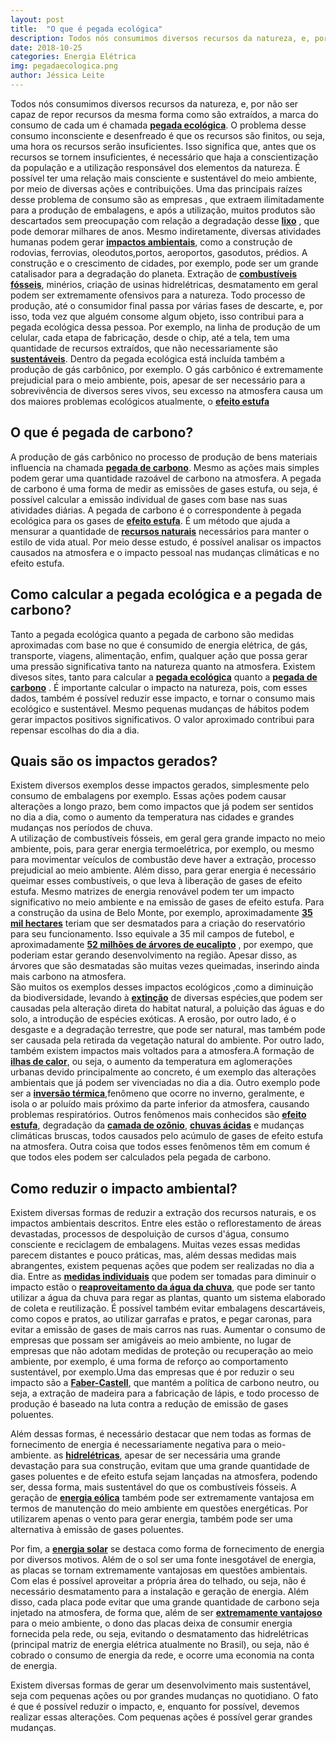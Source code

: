 ```yaml
---
layout: post
title:  "O que é pegada ecológica"
description: Todos nós consumimos diversos recursos da natureza, e, por não ser capaz de repor recursos da mesma forma como são extraídos[...]
date: 2018-10-25
categories: Energia Elétrica
img: pegadaecologica.png
author: Jéssica Leite
---
```



Todos nós consumimos diversos recursos da natureza, e, por não ser capaz de repor recursos da mesma forma como são extraídos, a marca do consumo de cada um é chamada **[pegada ecológica](http://www.pegadaecologica.org.br/2015/index.php)**. O problema desse consumo inconsciente e desenfreado é que os recursos são finitos, ou seja, uma hora os recursos serão insuficientes. 
Isso significa que, antes que os recursos se tornem insuficientes, é necessário que haja a conscientização da população e a utilização responsável dos elementos da natureza. É possível ter uma relação mais consciente e sustentável do meio ambiente, por meio de diversas ações e contribuições.
Uma das principais raízes desse problema de consumo são as empresas , que extraem ilimitadamente para a produção de embalagens, e após a utilização, muitos produtos são descartados sem preocupação com relação a degradação desse **[lixo](https://www.fragmaq.com.br/blog/saiba-quais-os-danos-causados-pelo-descarte-inadequado-de-lixo-eletronico-ao-meio-ambiente/)** , que pode demorar milhares de anos.
Mesmo indiretamente, diversas atividades humanas podem gerar **[impactos ambientais](https://www.stoodi.com.br/blog/2018/04/19/impactos-ambientais-o-que-e-acao-do-homem-principais-causas-e-muito-mais-nesse-artigo-completo/)**, como a construção de rodovias, ferrovias, oleodutos,portos, aeroportos, gasodutos, prédios. A construção e o crescimento de cidades, por exemplo, pode ser um grande catalisador para a degradação do planeta. Extração de **[combustíveis fósseis](http://www.bioblog.com.br/combustiveis-fosseis-por-que-eles-prejudicam-o-meio-ambiente/)**, minérios, criação de usinas hidrelétricas, desmatamento em geral podem ser extremamente ofensivos para a natureza. 
Todo processo de produção, até o consumidor final passa por várias fases de descarte, e, por isso, toda vez que alguém consome algum objeto, isso contribui para a pegada ecológica dessa pessoa. Por exemplo, na linha de produção de um celular, cada etapa de fabricação, desde o chip, até a tela, tem uma quantidade de recursos extraídos, que não necessariamente são **[sustentáveis](https://www.todamateria.com.br/sustentabilidade/)**.
Dentro da pegada ecológica está incluída também a produção de gás carbônico, por exemplo. O gás carbônico é extremamente prejudicial para o meio ambiente, pois, apesar de ser necessário para a sobrevivência de diversos seres vivos, seu excesso na atmosfera causa um dos maiores problemas ecológicos atualmente, o **[efeito estufa](https://www.infoescola.com/quimica/dioxido-de-carbono/)**

<h2> O que é pegada de carbono? </h2>

A produção de gás carbônico no processo de produção de bens materiais influencia na chamada **[pegada de carbono](https://www.ecycle.com.br/3874-pegada-de-carbono)**. Mesmo as ações mais simples podem gerar uma quantidade razoável de carbono na atmosfera. A pegada de carbono é uma forma de medir as emissões de gases estufa, ou seja, é possível calcular a emissão individual de gases com base nas suas atividades diárias.
A pegada de carbono é o correspondente à pegada ecológica para os gases de **[efeito estufa](https://blog.waycarbon.com/2017/02/5-fontes-de-gases-de-efeito-estufa/)**. É um método que ajuda a mensurar a quantidade de **[recursos naturais](https://pt.wikipedia.org/wiki/Recurso_natural)** necessários para manter o estilo de vida atual. Por meio desse estudo, é possível analisar os impactos causados na atmosfera e o impacto pessoal nas mudanças climáticas e no efeito estufa.


<div role="main" id="conta-de-luz-35e5f04fddf96517c6e0"></div>
<script type="text/javascript" src="https://d335luupugsy2.cloudfront.net/js/rdstation-forms/stable/rdstation-forms.min.js"></script>
<script type="text/javascript">
  new RDStationForms('conta-de-luz-35e5f04fddf96517c6e0-html', 'UA-113322286-1').createForm();
</script>
   
  
<h2> Como calcular a pegada ecológica e a pegada de carbono? </h2>
  
Tanto a pegada ecológica quanto a pegada de carbono são medidas aproximadas com base no que é consumido de energia elétrica, de gás, transporte, viagens, alimentação, enfim, qualquer ação que possa gerar uma pressão significativa tanto na natureza quanto na atmosfera. Existem divesos sites, tanto para calcular a **[pegada ecológica](http://www.suapegadaecologica.com.br/)** quanto a **[pegada de carbono](http://www.iniciativaverde.org.br/calculadora/index.php#casa)** .
É importante calcular o impacto na natureza, pois, com esses dados, também é possível reduzir esse impacto, e tornar o consumo mais ecológico e sustentável. Mesmo pequenas mudanças de hábitos podem gerar impactos positivos significativos. O valor aproximado contribui para repensar escolhas do dia a dia.
  
<h2>Quais são os impactos gerados?</h2>
  
Existem diversos exemplos desse impactos gerados, simplesmente pelo consumo de embalagens por exemplo. Essas ações podem causar alterações a longo prazo, bem como impactos que já podem ser sentidos no dia a dia, como o aumento da temperatura nas cidades e grandes mudanças nos períodos de chuva.  
A utilização de combustíveis fósseis, em geral gera grande impacto no meio ambiente, pois, para gerar energia termoelétrica, por exemplo, ou mesmo para movimentar veículos de combustão deve haver a extração, processo prejudicial ao meio ambiente. Além disso, para gerar energia é necessário queimar esses combustíveis, o que leva à liberação de gases de efeito estufa.
Mesmo matrizes de energia renovável podem ter um impacto significativo no meio ambiente e na emissão de gases de efeito estufa. Para a construção da usina de Belo Monte, por exemplo, aproximadamente **[35 mil hectares](https://reporterbrasil.org.br/2015/11/derrubar-arvores-para-erguer-hidreletricas/)** teriam que ser desmatados para a criação do reservatório para seu funcionamento. Isso equivale a 35 mil campos de futebol, e aproximadamente **[52 milhões de árvores de eucalipto](http://revistagalileu.globo.com/EditoraGlobo/componentes/article/edg_article_print/0,3916,328774-1719-1,00.html)** , por exempo, que poderiam estar gerando desenvolvimento na região. Apesar disso, as árvores que são desmatadas são muitas vezes queimadas, inserindo ainda mais carbono na atmosfera.    
São muitos os exemplos desses impactos ecológicos ,como a diminuição da biodiversidade, levando à **[extinção](https://biomania.com.br/artigo/perda-de-biodiversidade)** de diversas espécies,que podem ser causadas pela alteração direta do habitat natural, a poluição das águas e do solo, a introdução de espécies exóticas. A erosão, por outro lado, é o desgaste e a degradação terrestre, que pode ser natural, mas também pode ser causada pela retirada da vegetação natural do ambiente.
Por outro lado, também existem impactos mais voltados para a atmosfera.A formação de **[ilhas de calor](https://www.infoescola.com/clima/ilha-de-calor/)**, ou seja, o aumento da temperatura em aglomerações urbanas devido principalmente ao concreto, é um exemplo das alterações ambientais que já podem ser vivenciadas no dia a dia. Outro exemplo pode ser a **[inversão térmica](https://www.todamateria.com.br/inversao-termica/)**,fenômeno que ocorre no inverno, geralmente, e isola o ar poluído mais próximo da parte inferior da atmosfera, causando problemas respiratórios.
 Outros fenômenos mais conhecidos são **[efeito estufa](https://www.significados.com.br/efeito-estufa/)**, degradação da **[camada de ozônio](https://www.wwf.org.br/natureza_brasileira/questoes_ambientais/camada_ozonio/)**, **[chuvas ácidas](https://pt.wikipedia.org/wiki/Chuva_%C3%A1cida)** e mudanças climáticas bruscas, todos causados pelo acúmulo de gases de efeito estufa na atmosfera. Outra coisa que todos esses fenômenos têm em comum é que todos eles podem ser calculados pela pegada de carbono.


<h2> Como reduzir o impacto ambiental? </h2>

Existem diversas formas de reduzir a extração dos recursos naturais, e os impactos ambientais descritos. Entre eles estão o reflorestamento de áreas devastadas, processos de despoluição de cursos d'água, consumo consciente e reciclagem de embalagens. Muitas vezes essas medidas parecem distantes e pouco práticas, mas, além dessas medidas mais abrangentes, existem pequenas ações que podem ser realizadas no dia a dia.
Entre as **[medidas individuais](http://pt.conscienciopedia.org/index.php/Lista_de_a%C3%A7%C3%B5es_ecol%C3%B3gicas)** que podem ser tomadas para diminuir o impacto estão o **[reaproveitamento da água da chuva](http://primariaenergia.com/blog/reaproveitamento-agua/)**, que pode ser tanto utilizar a água da chuva para regar as plantas, quanto um sistema elaborado de coleta e reutilização. É possível também evitar embalagens descartáveis, como copos e pratos, ao utilizar garrafas e pratos, e pegar caronas, para evitar a emissão de gases de mais carros nas ruas. 
Aumentar o consumo de empresas que possam ser amigáveis ao meio ambiente, no lugar de empresas que não adotam medidas de proteção ou recuperação ao meio ambiente, por exemplo, é uma forma de reforço ao comportamento sustentável, por exemplo.Uma das empresas que é por reduzir o seu impacto são a **[Faber-Castell](http://www.faber-castell.com.br/)**, que mantém a política de carbono neutro, ou seja, a extração de madeira para a fabricação de lápis, e todo processo de produção é baseado na luta contra a redução de emissão de gases poluentes.  
  
Além dessas formas, é necessário destacar que nem todas as formas de fornecimento de energia é necessariamente negativa para o meio- ambiente. as **[hidrelétricas](https://pt.wikipedia.org/wiki/Usina_hidrel%C3%A9trica)**, apesar de ser necessária uma grande devastação para sua construção, evitam que uma grande quantidade de gases poluentes e de efeito estufa sejam lançadas na atmosfera, podendo ser, dessa forma, mais sustentável do que os combustíveis fósseis.
A geração de **[energia eólica](https://pt.wikipedia.org/wiki/Energia_e%C3%B3lica)** também pode ser extremamente vantajosa em termos de manutenção do meio ambiente em questões energéticas. Por utilizarem apenas o vento para gerar energia, também pode ser uma alternativa à emissão de gases poluentes.  
  
Por fim, a **[energia solar](http://primariaenergia.com/blog/entenda-energia-solar/)** se destaca como forma de fornecimento de energia por diversos motivos. Além de o sol ser uma fonte inesgotável de energia, as placas se tornam extremamente vantajosas em questões ambientais. Com elas é possível aproveitar a própria área do telhado, ou seja, não é necessário desmatamento para a instalação e geração de energia.
Além disso, cada placa pode evitar que uma grande quantidade de carbono seja injetado na atmosfera, de forma que, além de ser **[extremamente vantajoso](http://primariaenergia.com/blog/porque-nao-energia-solar/)** para o meio ambiente, o dono das placas deixa de consumir energia fornecida pela rede, ou seja, evitando o desmatamento das hidrelétricas (principal matriz de energia elétrica atualmente no Brasil), ou seja, não é cobrado o consumo de energia da rede, e ocorre uma economia na conta de energia.

Existem diversas formas de gerar um desenvolvimento mais sustentável, seja com pequenas ações ou por grandes mudanças no quotidiano. O fato é que é possível reduzir o impacto, e, enquanto for possível, devemos realizar essas alterações. Com pequenas ações é  possível gerar grandes mudanças.

<div role="main" id="conta-de-luz-35e5f04fddf96517c6e0"></div>
<script type="text/javascript" src="https://d335luupugsy2.cloudfront.net/js/rdstation-forms/stable/rdstation-forms.min.js"></script>
<script type="text/javascript">
  new RDStationForms('conta-de-luz-35e5f04fddf96517c6e0-html', 'UA-113322286-1').createForm();
</script>


